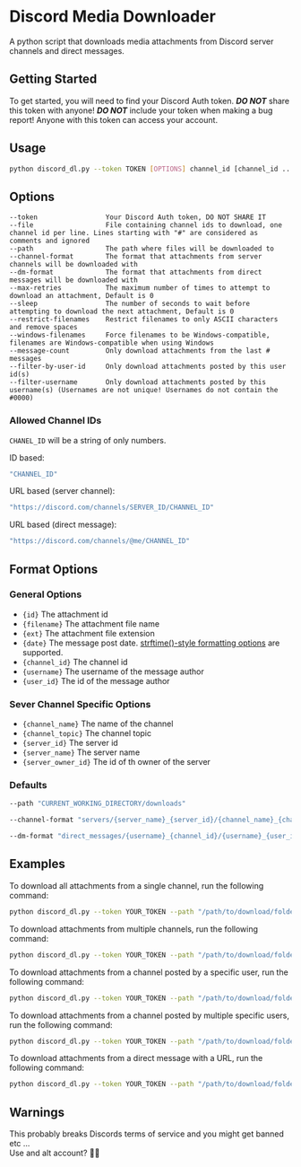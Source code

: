 # Discord Media Downloader

A python script that downloads media attachments from Discord server channels and direct messages.

## Getting Started

To get started, you will need to find your Discord Auth token. ***DO NOT*** share this token with anyone! ***DO NOT*** include your token when making a bug report! Anyone with this token can access your account.

## Usage

```bash
python discord_dl.py --token TOKEN [OPTIONS] channel_id [channel_id ...]
```

## Options

    --token                 Your Discord Auth token, DO NOT SHARE IT
    --file                  File containing channel ids to download, one channel id per line. Lines starting with "#" are considered as comments and ignored
    --path                  The path where files will be downloaded to
    --channel-format        The format that attachments from server channels will be downloaded with
    --dm-format             The format that attachments from direct messages will be downloaded with
    --max-retries           The maximum number of times to attempt to download an attachment, Default is 0
    --sleep                 The number of seconds to wait before attempting to download the next attachment, Default is 0
    --restrict-filenames    Restrict filenames to only ASCII characters and remove spaces
    --windows-filenames     Force filenames to be Windows-compatible, filenames are Windows-compatible when using Windows
    --message-count         Only download attachments from the last # messages
    --filter-by-user-id     Only download attachments posted by this user id(s)
    --filter-username       Only download attachments posted by this username(s) (Usernames are not unique! Usernames do not contain the #0000)
<!-- --filter-date          Only download attachments posted on this date. -->
<!-- --filter-date-before   Only download attachments posted before this date. -->
<!-- --filter-date-after    Only download attachments posted after this date. -->

### Allowed Channel IDs 

`CHANEL_ID` will be a string of only numbers.

ID based:
```bash
"CHANNEL_ID"
```

URL based (server channel):
```bash
"https://discord.com/channels/SERVER_ID/CHANNEL_ID"
```

URL based (direct message):
```bash
"https://discord.com/channels/@me/CHANNEL_ID"
```

## Format Options

### General Options

- `{id}`                The attachment id
- `{filename}`          The attachment file name
- `{ext}`               The attachment file extension
- `{date}`              The message post date. [strftime()-style formatting options](https://docs.python.org/3/library/datetime.html#strftime-and-strptime-format-codes) are supported.
- `{channel_id}`        The channel id
- `{username}`          The username of the message author
- `{user_id}`           The id of the message author

### Sever Channel Specific Options

- `{channel_name}`      The name of the channel
- `{channel_topic}`     The channel topic
- `{server_id}`         The server id
- `{server_name}`       The server name
- `{server_owner_id}`   The id of th owner of the server

###  Defaults
```bash
--path "CURRENT_WORKING_DIRECTORY/downloads"
```
```bash    
--channel-format "servers/{server_name}_{server_id}/{channel_name}_{channel_id}/{username}_{user_id}/{date:%Y-%m-%d}_{id}_{filename}.{ext}"
```
```bash
--dm-format "direct_messages/{username}_{channel_id}/{username}_{user_id}/{date:%Y-%m-%d}_{id}_{filename}.{ext}"
```
## Examples

To download all attachments from a single channel, run the following command:

```bash
python discord_dl.py --token YOUR_TOKEN --path "/path/to/download/folder" "channel_id"
```

To download attachments from multiple channels, run the following command:

```bash
python discord_dl.py --token YOUR_TOKEN --path "/path/to/download/folder" "channel_id_1" "channel_id_2" "channel_id_3"
```

To download attachments from a channel posted by a specific user, run the following command:

```bash
python discord_dl.py --token YOUR_TOKEN --path "/path/to/download/folder" --filter-user-id "USER_ID" "channel_id"
```

To download attachments from a channel posted by multiple specific users, run the following command:

```bash
python discord_dl.py --token YOUR_TOKEN --path "/path/to/download/folder" --filter-user-id "USER_ID_1,USER_ID_2,USER_ID_3" "channel_id"
```

To download attachments from a direct message with a URL, run the following command:

```bash
python discord_dl.py --token YOUR_TOKEN --path "/path/to/download/folder" "https://discord.com/channels/@me/channel_id"
```

<!-- To download attachments from a channel posted within a specific date range, run the following command:

```bash
python discord_dl.py --token YOUR_TOKEN --path /path/to/download/folder --filter-date-after 2020-01-01 --filter-date-before 2020-12-31 channel_id
``` -->

## Warnings

This probably breaks Discords terms of service and you might get banned etc ...  
Use and alt account? 🤷‍♂️